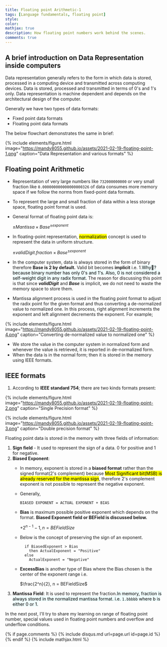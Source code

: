 ```yaml
---
title: Floating point Arithmetic-1
tags: [Language fundamentals, floating point]
style:
color:
mathjax: true
description: How floating point numbers work behind the scenes.
comments: true
---
```


## A brief introduction on Data Representation inside computers

Data representation generally refers to the form in which data is stored, processed in a computing device and transmitted across computing devices. Data is stored, processed and transmitted in terms of 0's and 1's only. Data representation is machine dependent and depends on the architectural design of the computer.

Generally we have two types of data formats:
- Fixed point data formats
- Floating point data formats

The below flowchart demonstrates the same in brief:

{% include elements/figure.html image="https://mandy8055.github.io/assets/2021-02-19-floating-point-1.png" caption="Data Representation and various formats" %}

## Floating point Arithmetic

- Representation of very large numbers like <code>732000000000</code> or very small fraction like <code>0.000000000000000000326</code> of data consumes more memory space if we follow the norms from fixed-point data formats.
- To represent the large and small fraction of data within a less storage space, floating point format is used.
- General format of floating point data is:
  
    $\pm Mantissa \times Base^{\pm exponent}$

- In floating-point representation, <mark style="background-color: yellow">normalization</mark> concept is used to represent the data in uniform structure.

    $\pm validDigit.fraction \times Base^{\pm exponent}$

- In the computer system, data is always stored in the form of binary therefore **Base is 2 by default.** Valid bit becomes **implicit** i.e. 1.<mark style="background-color: azure">Why:thinking:?because binary number has only 0's and 1's. Also, 0 is not considered a self-weight digit in any radix format.</mark> The reason for discussing this point is that since _**validDigit**_ and _**Base**_ is implicit, we do not need to waste the memory space to store them.
- Mantissa alignment process is used in the floating point format to adjust the radix point for the given format and thus converting a de-normalized value to normalized one. In this process, right alignment increments the exponent and left alignment decrements the exponent. For example;

{% include elements/figure.html image="https://mandy8055.github.io/assets/2021-02-19-floating-point-4.png" caption="Converting de-normalized value to normalized one" %}

- We store the value in the computer system in normalized form and whenever the value is retrieved, it is reported in de-normalized form.
- When the data is in the normal form; then it is stored in the memory using IEEE formats.

## IEEE formats

1. According to **IEEE standard 754**; there are two kinds formats present:

{% include elements/figure.html image="https://mandy8055.github.io/assets/2021-02-19-floating-point-2.png" caption="Single Precision format" %}

{% include elements/figure.html image="https://mandy8055.github.io/assets/2021-02-19-floating-point-3.png" caption="Double precision format" %}

Floating point data is stored in the memory with three fields of information:
  
  1. **Sign field** - It used to represent the sign of a data. 0 for positive and 1 for negative.
  2. **Biased Exponent**:
      *  In memory, exponent is stored in a **biased format** rather than the signed format(2's complement) because <mark style="background-color: yellow">Most Significant bit(MSB) is already reserved for the mantissa sign</mark>, therefore 2's complement exponent is not possible to represent the negative exponent.
      *  Generally,
        
            ```BIASED EXPONENT = ACTUAL EXPONENT + BIAS```

      * **Bias** is maximum possible positive exponent which depends on the format. **Biased Exponent field or BEField is discussed below.** 
  
        $+2^{n - 1} - 1, n = BEFieldSize$
   
      * Below is the concept of preserving the sign of an exponent.
        ```shell
          if BiasedExponent > Bias
            then ActualExponent = "Positive"
          else
            ActualExponent = "Negative"
        ```
        
      * **ExcessBias** is another type of Bias where the Bias chosen is the center of the exponent range i.e.
  
         $\frac{2^n}{2}, n = BEFieldSize$
  3. **Mantissa Field**: It is used to represent the fraction.<mark style="background-color: azure">In memory, fraction is always stored in the normalized mantissa format. i.e. <code>1.bbbbb</code> where b is either 0 or 1.</mark>

In the next post, I'll try to share my learning on range of floating point number, special values used in floating point numbers and overflow and underflow conditions.

{% if page.comments %} {% include disqus.md url=page.url id=page.id %} {% endif %}
{% include mathjax.html %}

